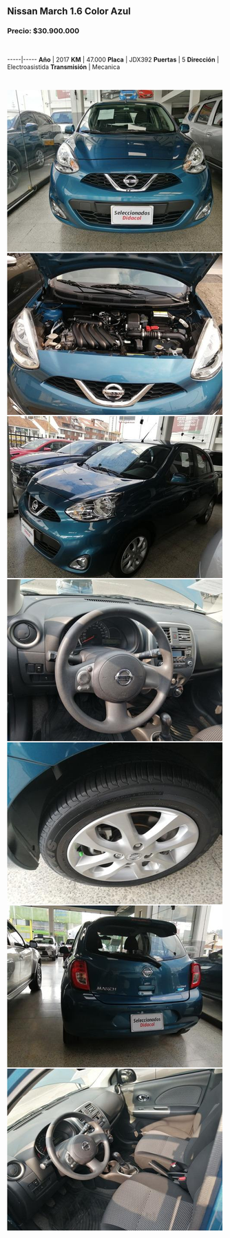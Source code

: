 ## Nissan March 1.6 Color Azul

### Precio: $30.900.000

<p>&nbsp;</p>

-----|-----
**Año** | 2017
**KM** | 47.000
**Placa** | JDX392
**Puertas** | 5
**Dirección** | Electroasistida
**Transmisión** | Mecanica



<p>&nbsp;</p>

<img src="images/Nissan March 1.6 - 0.021.jpg?raw=true"/>
<img src="images/Nissan March 1.6 - 0.0806.jpg?raw=true"/>
<img src="images/Nissan March 1.6 - 0.1973.jpg?raw=true"/>
<img src="images/Nissan March 1.6 - 0.4821.jpg?raw=true"/>
<img src="images/Nissan March 1.6 - 0.5472.jpg?raw=true"/>
<img src="images/Nissan March 1.6 - 0.5527.jpg?raw=true"/>
<img src="images/Nissan March 1.6 - 0.9278.jpg?raw=true"/>




